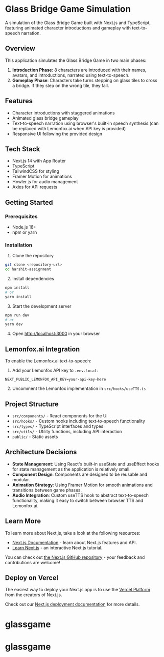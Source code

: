 # Glass Bridge Game Simulation

A simulation of the Glass Bridge Game built with Next.js and TypeScript, featuring animated character introductions and gameplay with text-to-speech narration.

## Overview

This application simulates the Glass Bridge Game in two main phases:

1. **Introduction Phase**: 8 characters are introduced with their names, avatars, and introductions, narrated using text-to-speech.
2. **Gameplay Phase**: Characters take turns stepping on glass tiles to cross a bridge. If they step on the wrong tile, they fall.

## Features

- Character introductions with staggered animations
- Animated glass bridge gameplay
- Text-to-speech narration using browser's built-in speech synthesis (can be replaced with Lemonfox.ai when API key is provided)
- Responsive UI following the provided design

## Tech Stack

- Next.js 14 with App Router
- TypeScript
- TailwindCSS for styling
- Framer Motion for animations
- Howler.js for audio management
- Axios for API requests

## Getting Started

### Prerequisites

- Node.js 18+
- npm or yarn

### Installation

1. Clone the repository

```bash
git clone <repository-url>
cd harshit-assignment
```

2. Install dependencies

```bash
npm install
# or
yarn install
```

3. Start the development server

```bash
npm run dev
# or
yarn dev
```

4. Open [http://localhost:3000](http://localhost:3000) in your browser

## Lemonfox.ai Integration

To enable the Lemonfox.ai text-to-speech:

1. Add your Lemonfox API key to `.env.local`:

```
NEXT_PUBLIC_LEMONFOX_API_KEY=your-api-key-here
```

2. Uncomment the Lemonfox implementation in `src/hooks/useTTS.ts`

## Project Structure

- `src/components/` - React components for the UI
- `src/hooks/` - Custom hooks including text-to-speech functionality
- `src/types/` - TypeScript interfaces and types
- `src/utils/` - Utility functions, including API interaction
- `public/` - Static assets

## Architecture Decisions

- **State Management**: Using React's built-in useState and useEffect hooks for state management as the application is relatively small.
- **Component Design**: Components are designed to be reusable and modular.
- **Animation Strategy**: Using Framer Motion for smooth animations and transitions between game phases.
- **Audio Integration**: Custom useTTS hook to abstract text-to-speech functionality, making it easy to switch between browser TTS and Lemonfox.ai.

## Learn More

To learn more about Next.js, take a look at the following resources:

- [Next.js Documentation](https://nextjs.org/docs) - learn about Next.js features and API.
- [Learn Next.js](https://nextjs.org/learn) - an interactive Next.js tutorial.

You can check out [the Next.js GitHub repository](https://github.com/vercel/next.js) - your feedback and contributions are welcome!

## Deploy on Vercel

The easiest way to deploy your Next.js app is to use the [Vercel Platform](https://vercel.com/new?utm_medium=default-template&filter=next.js&utm_source=create-next-app&utm_campaign=create-next-app-readme) from the creators of Next.js.

Check out our [Next.js deployment documentation](https://nextjs.org/docs/app/building-your-application/deploying) for more details.
# glassgame
# glassgame
